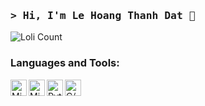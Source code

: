### <samp>&gt; Hi, I'm Le Hoang Thanh Dat 👋</samp>
![Loli Count](https://count.getloli.com/get/@lhthanhdat)

### Languages and Tools:

[<img align="left" alt="Microsoft Excel" width="26px" src="https://img.icons8.com/color/452/microsoft-excel-2019--v1.png" />](https://en.wikipedia.org/wiki/Microsoft_Excel)
[<img align="left" alt="Microsoft Word" width="26px" src="https://img.icons8.com/fluency/512/microsoft-word-2019.png" />](https://en.wikipedia.org/wiki/Microsoft_Word)
[<img align="left" alt="Python" width="26px" src="https://img.icons8.com/color/512/python--v1.png" />](https://en.wikipedia.org/wiki/Python_(programming_language))
[<img align="left" alt="C/C++" width="26px" src="https://img.icons8.com/color/512/c-plus-plus-logo.png" />](https://en.wikipedia.org/wiki/C++)

<br />

